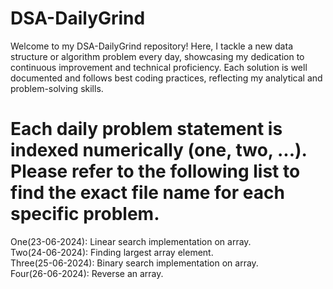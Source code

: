 # DSA-DailyGrind
Welcome to my DSA-DailyGrind repository! Here, I tackle a new data structure or algorithm problem every day, showcasing my dedication to continuous improvement and technical proficiency. Each solution is well 
documented and follows best coding practices, reflecting my analytical and problem-solving skills.

# Each daily problem statement is indexed numerically (one, two, ...). Please refer to the following list to find the exact file name for each specific problem.
One(23-06-2024):        Linear search implementation on array.  
Two(24-06-2024):        Finding largest array element.  
Three(25-06-2024):      Binary search implementation on array.  
Four(26-06-2024):       Reverse an array.